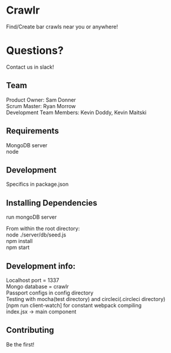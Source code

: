 Crawlr
=======
Find/Create bar crawls near you or anywhere!  

Questions?
==========
Contact us in slack!  

Team
-----
Product Owner: Sam Donner  
Scrum Master: Ryan Morrow  
Development Team Members: Kevin Doddy, Kevin Maitski  

Requirements
-------------
MongoDB server  
node

Development
------------
Specifics in package.json

Installing Dependencies
------------------------
run mongoDB server  
  
From within the root directory:  
node ./server/db/seed.js  
npm install  
npm start  

Development info:
------------------
Localhost port = 1337  
Mongo database = crawlr  
Passport configs in config directory  
Testing with mocha(test directory) and circleci(.circleci directory)  
[npm run client-watch] for constant webpack compiling  
index.jsx -> main component  

Contributing
-------------
Be the first!
